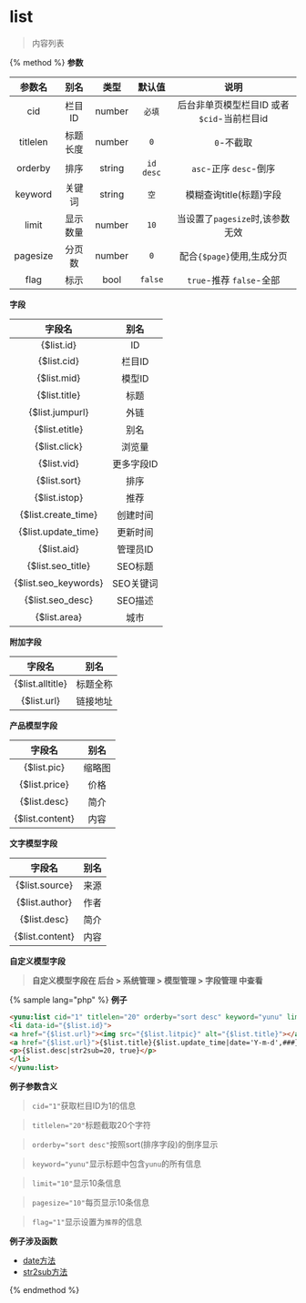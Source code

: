 # list

> 内容列表

{% method %}
**参数**

|参数名|别名|类型|默认值|说明|
|:----:|:--:|:--:|:----:|:--:|
|cid|栏目ID|number|`必填`|后台非单页模型栏目ID 或者 `$cid`-当前栏目id|
|titlelen|标题长度|number|`0`|`0`-不截取|
|orderby|排序|string|`id desc`|`asc`-正序 `desc`-倒序|
|keyword|关键词|string|`空`|模糊查询title(标题)字段|
|limit|显示数量|number|`10`|当设置了`pagesize`时,该参数无效|
|pagesize|分页数|number|`0`|配合`{$page}`使用,生成分页|
|flag|标示|bool|`false`|`true`-推荐 `false`-全部|

**字段**

|字段名|别名|
|:----:|:--:|
|{$list.id}|ID|
|{$list.cid}|栏目ID|
|{$list.mid}|模型ID|
|{$list.title}|标题|
|{$list.jumpurl}|外链|
|{$list.etitle}|别名|
|{$list.click}|浏览量|
|{$list.vid}|更多字段ID|
|{$list.sort}|排序|
|{$list.istop}|推荐|
|{$list.create_time}|创建时间|
|{$list.update_time}|更新时间|
|{$list.aid}|管理员ID|
|{$list.seo_title}|SEO标题|
|{$list.seo_keywords}|SEO关键词|
|{$list.seo_desc}|SEO描述|
|{$list.area}|城市|

**附加字段**

|字段名|别名|
|:----:|:--:|
|{$list.alltitle}|标题全称|
|{$list.url}|链接地址|

**产品模型字段**

|字段名|别名|
|:----:|:--:|
|{$list.pic}|缩略图|
|{$list.price}|价格|
|{$list.desc}|简介|
|{$list.content}|内容|

**文字模型字段**

|字段名|别名|
|:----:|:--:|
|{$list.source}|来源|
|{$list.author}|作者|
|{$list.desc}|简介|
|{$list.content}|内容|

**自定义模型字段**
>**自定义模型字段在 后台 > 系统管理 > 模型管理 > 字段管理 中查看**

{% sample lang="php" %}
**例子**

```html
<yunu:list cid="1" titlelen="20" orderby="sort desc" keyword="yunu" limit="10" pagesize="10" flag="1">
<li data-id="{$list.id}">
<a href="{$list.url}"><img src="{$list.litpic}" alt="{$list.title}"></a>
<a href="{$list.url}">{$list.title}{$list.update_time|date='Y-m-d',###}</a>
<p>{$list.desc|str2sub=20, true}</p>
</li>
</yunu:list>
```

**例子参数含义**

>`cid="1"`获取栏目ID为1的信息

>`titlelen="20"`标题截取20个字符

>`orderby="sort desc"`按照sort(排序字段)的倒序显示

>`keyword="yunu"`显示标题中包含`yunu`的所有信息

>`limit="10"`显示10条信息

>`pagesize="10"`每页显示10条信息

>`flag="1"`显示设置为`推荐`的信息

**例子涉及函数**

* [date方法](/taglib/function.md#date)
* [str2sub方法](/taglib/function.md#str2sub)

{% endmethod %}

